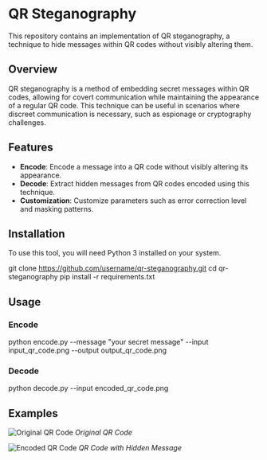 # QR Steganography

This repository contains an implementation of QR steganography, a technique to hide messages within QR codes without visibly altering them. 

## Overview

QR steganography is a method of embedding secret messages within QR codes, allowing for covert communication while maintaining the appearance of a regular QR code. This technique can be useful in scenarios where discreet communication is necessary, such as espionage or cryptography challenges.

## Features

- **Encode**: Encode a message into a QR code without visibly altering its appearance.
- **Decode**: Extract hidden messages from QR codes encoded using this technique.
- **Customization**: Customize parameters such as error correction level and masking patterns.

## Installation

To use this tool, you will need Python 3 installed on your system.


git clone https://github.com/username/qr-steganography.git
cd qr-steganography
pip install -r requirements.txt


## Usage

### Encode


python encode.py --message "your secret message" --input input_qr_code.png --output output_qr_code.png


### Decode


python decode.py --input encoded_qr_code.png


## Examples

![Original QR Code](images/original_qr_code.png)
*Original QR Code*

![Encoded QR Code](images/encoded_qr_code.png)
*QR Code with Hidden Message*


